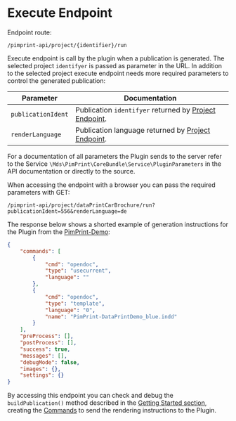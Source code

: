# Execute Endpoint

Endpoint route:

```
/pimprint-api/project/{identifier}/run
```

Execute endpoint is call by the plugin when a publication is generated. The selected project `identifyer` is passed as parameter in the URL. In addition to the selected project
execute endpoint needs more required parameters to control the generated publication:

| Parameter          | Documentation                                                                      |
|--------------------|------------------------------------------------------------------------------------|
| `publicationIdent` | Publication `identifyer` returned by [Project Endpoint](./11_Project_Endpoint.md). |
| `renderLanguage`   | Publication language returned by [Project Endpoint](./11_Project_Endpoint.md).     |

For a documentation of all parameters the Plugin sends to the server refer to the Service `\Mds\PimPrint\CoreBundle\Service\PluginParameters` in the API documentation or directly
to the source.

When accessing the endpoint with a browser you can pass the required parameters with GET:

```
/pimprint-api/project/dataPrintCarBrochure/run?publicationIdent=556&renderLanguage=de
```

The response below shows a shorted example of generation instructions for the Plugin from the [PimPrint-Demo](../05_PimPrint-Demo/README.md):

```json
{
    "commands": [
        {
            "cmd": "opendoc",
            "type": "usecurrent",
            "language": ""
        },
        {
            "cmd": "opendoc",
            "type": "template",
            "language": "0",
            "name": "PimPrint-DataPrintDemo_blue.indd"
        }
    ],
    "preProcess": [],
    "postProcess": [],
    "success": true,
    "messages": [],
    "debugMode": false,
    "images": {},
    "settings": {}
}
```

By accessing this endpoint you can check and debug the `buildPublication()` method described in
the [Getting Started section](../01_Getting_Started/02_Project_Service.md#page_Generate_a_publication), creating the [Commands](../15_Rendering_Commands.md) to send the rendering
instructions to the Plugin.
